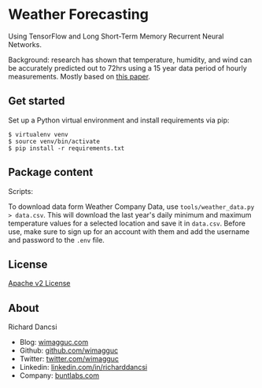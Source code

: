 # Weather Forecasting 

Using TensorFlow and Long Short-Term Memory Recurrent Neural Networks.

Background: research has shown that temperature, humidity, and wind can be accurately predicted out to 72hrs using a 15 year data period of hourly measurements. Mostly based on [this paper](https://www.ijcaonline.org/archives/volume143/number11/zaytar-2016-ijca-910497.pdf).

## Get started

Set up a Python virtual environment and install requirements via pip:

```
$ virtualenv venv
$ source venv/bin/activate
$ pip install -r requirements.txt
```

## Package content

Scripts: 

To download data form Weather Company Data, use `tools/weather_data.py > data.csv`. This will download the last year's daily minimum and maximum temperature values for a selected location and save it in `data.csv`.
Before use, make sure to sign up for an account with them and add the username and password to the `.env` file.

## License

[Apache v2 License](https://github.com/wimagguc/tf-weather/blob/master/LICENSE.md)


## About

Richard Dancsi

- Blog: [wimagguc.com](http://www.wimagguc.com/)
- Github: [github.com/wimagguc](http://github.com/wimagguc/)
- Twitter: [twitter.com/wimagguc](http://twitter.com/wimagguc/)
- Linkedin: [linkedin.com/in/richarddancsi](http://linkedin.com/in/richarddancsi)
- Company: [buntlabs.com](https://www.buntlabs.com/)

